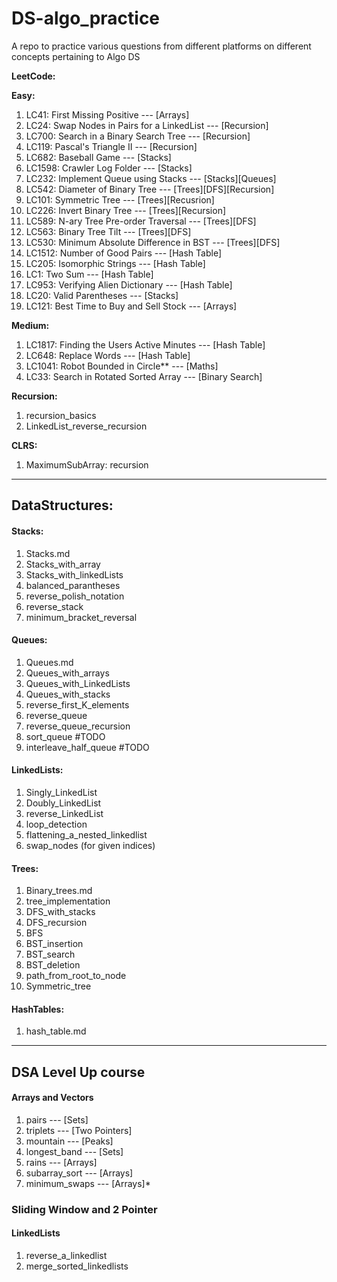 # DS-algo_practice
A repo to practice various questions from different platforms on different concepts pertaining to Algo DS

**LeetCode:**

**Easy:**
1. LC41: First Missing Positive --- [Arrays]
2. LC24: Swap Nodes in Pairs for a LinkedList --- [Recursion]
3. LC700: Search in a Binary Search Tree --- [Recursion]
4. LC119: Pascal's Triangle II --- [Recursion]
5. LC682: Baseball Game --- [Stacks]
6. LC1598: Crawler Log Folder --- [Stacks]
7. LC232: Implement Queue using Stacks --- [Stacks][Queues]
8. LC542: Diameter of Binary Tree --- [Trees][DFS][Recursion]
9. LC101: Symmetric Tree --- [Trees][Recusrion]
10. LC226: Invert Binary Tree --- [Trees][Recursion]
11. LC589: N-ary Tree Pre-order Traversal --- [Trees][DFS]
12. LC563: Binary Tree Tilt --- [Trees][DFS]
13. LC530: Minimum Absolute Difference in BST --- [Trees][DFS]
14. LC1512: Number of Good Pairs --- [Hash Table]
15. LC205: Isomorphic Strings --- [Hash Table]
16. LC1: Two Sum --- [Hash Table]
17. LC953: Verifying Alien Dictionary --- [Hash Table]
18. LC20: Valid Parentheses --- [Stacks]
19. LC121: Best Time to Buy and Sell Stock --- [Arrays]




**Medium:**
1. LC1817: Finding the Users Active Minutes --- [Hash Table]
2. LC648: Replace Words --- [Hash Table]
3. LC1041: Robot Bounded in Circle** --- [Maths]
4. LC33: Search in Rotated Sorted Array --- [Binary Search]



**Recursion:**
1. recursion_basics
2. LinkedList_reverse_recursion


**CLRS:**
1. MaximumSubArray: recursion


---


## DataStructures:

#### Stacks:
1. Stacks.md
2. Stacks_with_array
3. Stacks_with_linkedLists
4. balanced_parantheses
5. reverse_polish_notation
6. reverse_stack
7. minimum_bracket_reversal



#### Queues:
1. Queues.md
2. Queues_with_arrays
3. Queues_with_LinkedLists
4. Queues_with_stacks
5. reverse_first_K_elements
6. reverse_queue
7. reverse_queue_recursion
8. sort_queue #TODO
9. interleave_half_queue #TODO



#### LinkedLists:
1. Singly_LinkedList
2. Doubly_LinkedList
3. reverse_LinkedList
4. loop_detection
5. flattening_a_nested_linkedlist 
6. swap_nodes (for given indices)



#### Trees:
1. Binary_trees.md
2. tree_implementation
3. DFS_with_stacks
4. DFS_recursion
5. BFS
6. BST_insertion
7. BST_search
8. BST_deletion
9. path_from_root_to_node
10. Symmetric_tree



#### HashTables:
1. hash_table.md


---
## DSA Level Up course

#### Arrays and Vectors
1. pairs --- [Sets] 
2. triplets --- [Two Pointers]
3. mountain --- [Peaks]
4. longest_band --- [Sets]
5. rains --- [Arrays]
6. subarray_sort --- [Arrays]
7. minimum_swaps --- [Arrays]*


### Sliding Window and 2 Pointer

#### LinkedLists
1. reverse_a_linkedlist 
2. merge_sorted_linkedlists
